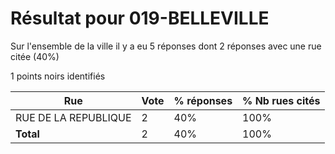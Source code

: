 # Résultat pour 019-BELLEVILLE

Sur l'ensemble de la ville il y a eu 5 réponses dont 2 réponses avec une rue citée (40%)

1 points noirs identifiés

| Rue | Vote | % réponses | % Nb rues cités|
|-----|------|------------|----------------|
| RUE DE LA REPUBLIQUE | 2 | 40% | 100%|
| **Total** | 2 | 40% | 100%|
